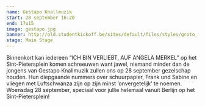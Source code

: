 ```yaml
---
name: Gestapo Knallmuzik
start: 28 september 16:20
end: 17u15
image: gestapo.jpg
banner: http://old.studentkickoff.be/sites/default/files/styles/groto_foto-980x/public/Vibe_Banner_2015.jpg?itok=xGMVaR_-
stage: Main Stage
---
```

Binnenkort kan iedereen “ICH BIN VERLIEBT, AUF ANGELA MERKEL” op het Sint-Pietersplein komen schreeuwen want jawel, niemand minder dan de jongens van Gestapo Knallmuzik zullen ons op 28 september gezelschap houden. Hun diepgaande nummers over schuurpapier, Frank und Sabine en vliegen met Luftschwanza zijn op zijn minst ‘onvergetelijk’ te noemen. Woensdag 28 september, speciaal voor jullie helemaal vanuit Berlijn op het Sint-Pietersplein!
